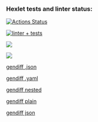 ### Hexlet tests and linter status:
[![Actions Status](https://github.com/artem-mar/frontend-project-lvl2/workflows/hexlet-check/badge.svg)](https://github.com/artem-mar/frontend-project-lvl2/actions)

[![linter + tests](https://github.com/artem-mar/frontend-project-lvl2/actions/workflows/nodejs.yml/badge.svg)](https://github.com/artem-mar/frontend-project-lvl2/actions/workflows/nodejs.yml)

<a href="https://codeclimate.com/github/artem-mar/frontend-project-lvl2/maintainability"><img src="https://api.codeclimate.com/v1/badges/87cfca021c78ba9b2314/maintainability" /></a>

<a href="https://codeclimate.com/github/artem-mar/frontend-project-lvl2/test_coverage"><img src="https://api.codeclimate.com/v1/badges/87cfca021c78ba9b2314/test_coverage" /></a>

<a href="https://asciinema.org/a/OI98pION0a0fYsv3HHh0tfSq0">gendiff .json</a>

<a href="https://asciinema.org/a/MIeyrzauREkvd5FoQw72WwaaW">gendiff .yaml</a>

<a href="https://asciinema.org/a/31BrEWnwNbNc2Kep6WtLA7mAU">gendiff nested</a>

<a href="https://asciinema.org/a/FWF2XLCMPp1oTXfiAUmrs1ruJ">gendiff plain</a>

<a href="https://asciinema.org/a/DI5ZQNnyY0BKBgrlveEcKMNlM">gendiff json</a>
